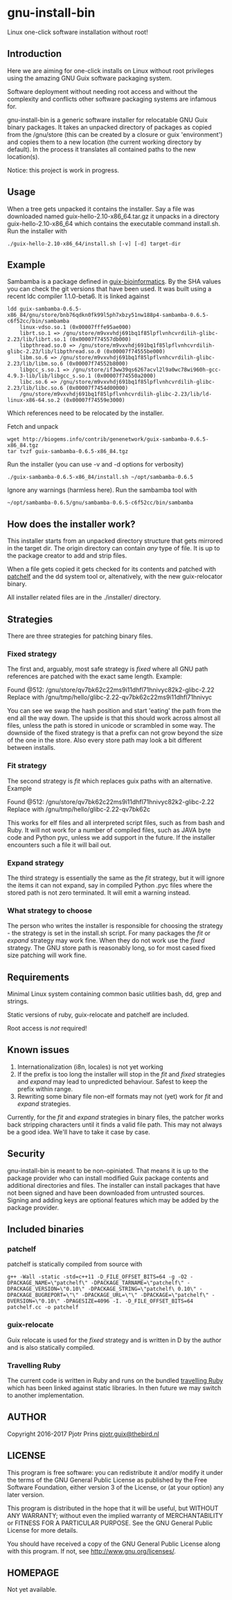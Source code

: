 # gnu-install-bin

Linux one-click software installation without root!

## Introduction

Here we are aiming for one-click installs on Linux without root
privileges using the amazing GNU Guix software packaging
system.

Software deployment without needing root access and without the
complexity and conflicts other software packaging systems are infamous
for.

gnu-install-bin is a generic software installer for relocatable GNU
Guix binary packages. It takes an unpacked directory of packages as
copied from the /gnu/store (this can be created by a closure or guix
'environment') and copies them to a new location (the current working
directory by default). In the process it translates all contained
paths to the new location(s).

Notice: this project is work in progress.

## Usage

When a tree gets unpacked it contains the installer. Say a file was
downloaded named guix-hello-2.10-x86\_64.tar.gz it unpacks in a
directory guix-hello-2.10-x86\_64 which contains the executable
command install.sh. Run the installer with

    ./guix-hello-2.10-x86_64/install.sh [-v] [-d] target-dir

## Example

Sambamba is a package defined in [guix-bioinformatics](https://github.com/genenetwork/guix-bioinformatics/blob/master/gn/packages/bioinformatics.scm#L923). By the SHA values you can check the git versions that
have been used. It was built using a recent ldc compiler 1.1.0-beta6. It is linked against

    ldd guix-sambamba-0.6.5-x86_84/gnu/store/bnb76qdkn0fk99l5ph7xbzy51nw188p4-sambamba-0.6.5-c6f52cc/bin/sambamba
        linux-vdso.so.1 (0x00007fffe95ae000)
        librt.so.1 => /gnu/store/m9vxvhdj691bq1f85lpflvnhcvrdilih-glibc-2.23/lib/librt.so.1 (0x00007f74557db000)
        libpthread.so.0 => /gnu/store/m9vxvhdj691bq1f85lpflvnhcvrdilih-glibc-2.23/lib/libpthread.so.0 (0x00007f74555be000)
        libm.so.6 => /gnu/store/m9vxvhdj691bq1f85lpflvnhcvrdilih-glibc-2.23/lib/libm.so.6 (0x00007f74552b8000)
        libgcc_s.so.1 => /gnu/store/if3ww39qs6267acvl2l9a0wc78wi960h-gcc-4.9.3-lib/lib/libgcc_s.so.1 (0x00007f74550a2000)
        libc.so.6 => /gnu/store/m9vxvhdj691bq1f85lpflvnhcvrdilih-glibc-2.23/lib/libc.so.6 (0x00007f7454d00000)
        /gnu/store/m9vxvhdj691bq1f85lpflvnhcvrdilih-glibc-2.23/lib/ld-linux-x86-64.so.2 (0x00007f74559e3000)

Which references need to be relocated by the installer.

Fetch and unpack

    wget http://biogems.info/contrib/genenetwork/guix-sambamba-0.6.5-x86_84.tgz
    tar tvzf guix-sambamba-0.6.5-x86_84.tgz

Run the installer (you can use -v and -d options for verbosity)

    ./guix-sambamba-0.6.5-x86_84/install.sh ~/opt/sambamba-0.6.5

Ignore any warnings (harmless here). Run the sambamba tool with

    ~/opt/sambamba-0.6.5/gnu/sambamba-0.6.5-c6f52cc/bin/sambamba

## How does the installer work?

This installer starts from an unpacked directory structure that gets
mirrored in the target dir. The origin directory can contain *any*
type of file. It is up to the package creator to add and strip files.

When a file gets copied it gets checked for its contents and patched with
[patchelf](https://github.com/NixOS/patchelf) and the dd system tool or,
altenatively, with the new guix-relocator binary.

All installer related files are in the ./installer/ directory.

## Strategies

There are three strategies for patching binary files.

### Fixed strategy

The first and, arguably, most safe strategy is *fixed* where all GNU
path references are patched with the exact same length. Example:

Found @512:     /gnu/store/qv7bk62c22ms9i11dhfl71hnivyc82k2-glibc-2.22
Replace with    /gnu/tmp/hello/glibc-2.22-qv7bk62c22ms9i11dhfl71hnivyc

You can see we swap the hash position and start 'eating' the path from
the end all the way down.  The upside is that this should work across
almost all files, unless the path is stored in unicode or scrambled in
some way. The downside of the fixed strategy is that a prefix can not
grow beyond the size of the one in the store. Also every store path
may look a bit different between installs.

### Fit strategy

The second strategy is *fit* which replaces guix paths with an
alternative. Example

Found @512:     /gnu/store/qv7bk62c22ms9i11dhfl71hnivyc82k2-glibc-2.22
Replace with    /gnu/tmp/hello/glibc-2.22-qv7bk62c

This works for elf files and all interpreted script files, such as
from bash and Ruby. It will not work for a number of compiled files,
such as JAVA byte code and Python pyc, unless we add support in the
future. If the installer encounters such a file it will bail out.

### Expand strategy

The third strategy is essentially the same as the *fit* strategy, but
it will ignore the items it can not expand, say in compiled Python
.pyc files where the stored path is not zero terminated. It will emit
a warning instead.


### What strategy to choose

The person who writes the installer is responsible for choosing the
strategy - the strategy is set in the install.sh script. For many
packages the *fit* or *expand* strategy may work fine. When they do
not work use the *fixed* strategy. The GNU store path is reasonably
long, so for most cased fixed size patching will work fine.

## Requirements

Minimal Linux system containing common basic utilities bash, dd, grep and strings.

Static versions of ruby, guix-relocate and patchelf are included.

Root access is *not* required!

## Known issues

1. Internationalization (i8n, locales) is not yet working
2. If the prefix is too long the installer will stop in the *fit* and
   *fixed* strategies and *expand* may lead to unpredicted
   behaviour. Safest to keep the prefix within range.
3. Rewriting some binary file non-elf formats may not (yet) work for
   *fit* and *expand* strategies.

Currently, for the *fit* and *expand* strategies in binary files, the
patcher works back stripping characters until it finds a valid file
path. This may not always be a good idea. We'll have to take it case
by case.

## Security

gnu-install-bin is meant to be non-opiniated. That means it is up to
the package provider who can install modified Guix package contents
and additional directories and files. The installer can install
packages that have not been signed and have been downloaded from
untrusted sources. Signing and adding keys are optional features which
may be added by the package provider.

## Included binaries

### patchelf

patchelf is statically compiled from source with

    g++ -Wall -static -std=c++11 -D_FILE_OFFSET_BITS=64 -g -O2 -DPACKAGE_NAME=\"patchelf\" -DPACKAGE_TARNAME=\"patchelf\" -DPACKAGE_VERSION=\"0.10\" -DPACKAGE_STRING=\"patchelf\ 0.10\" -DPACKAGE_BUGREPORT=\"\" -DPACKAGE_URL=\"\" -DPACKAGE=\"patchelf\" -DVERSION=\"0.10\" -DPAGESIZE=4096 -I. -D_FILE_OFFSET_BITS=64 patchelf.cc -o patchelf

### guix-relocate

Guix relocate is used for the *fixed* strategy and is written in D by
the author and is also statically compiled.

### Travelling Ruby

The current code is written in Ruby and runs on the bundled
[travelling Ruby](https://github.com/phusion/traveling-ruby/blob/master/TUTORIAL-1.md)
which has been linked against static libraries. In then future we may
switch to another implementation.

## AUTHOR

Copyright 2016-2017 Pjotr Prins <pjotr.guix@thebird.nl>

## LICENSE

This program is free software: you can redistribute it and/or modify
it under the terms of the GNU General Public License as published by
the Free Software Foundation, either version 3 of the License, or (at
your option) any later version.

This program is distributed in the hope that it will be useful, but
WITHOUT ANY WARRANTY; without even the implied warranty of
MERCHANTABILITY or FITNESS FOR A PARTICULAR PURPOSE.  See the GNU
General Public License for more details.

You should have received a copy of the GNU General Public License
along with this program.  If not, see <http://www.gnu.org/licenses/>.

## HOMEPAGE

Not yet available.
